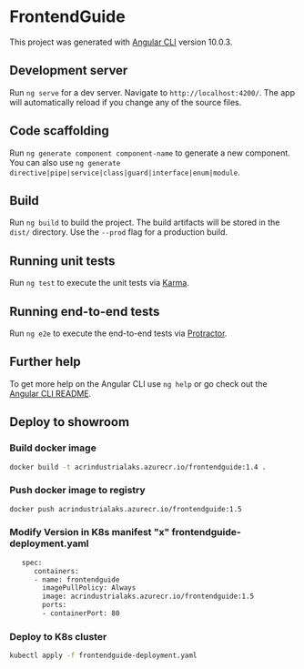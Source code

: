 # FrontendGuide

This project was generated with [Angular CLI](https://github.com/angular/angular-cli) version 10.0.3.

## Development server

Run `ng serve` for a dev server. Navigate to `http://localhost:4200/`. The app will automatically reload if you change any of the source files.

## Code scaffolding

Run `ng generate component component-name` to generate a new component. You can also use `ng generate directive|pipe|service|class|guard|interface|enum|module`.

## Build

Run `ng build` to build the project. The build artifacts will be stored in the `dist/` directory. Use the `--prod` flag for a production build.

## Running unit tests

Run `ng test` to execute the unit tests via [Karma](https://karma-runner.github.io).

## Running end-to-end tests

Run `ng e2e` to execute the end-to-end tests via [Protractor](http://www.protractortest.org/).

## Further help

To get more help on the Angular CLI use `ng help` or go check out the [Angular CLI README](https://github.com/angular/angular-cli/blob/master/README.md).

## Deploy to showroom

### Build docker image

```bash
docker build -t acrindustrialaks.azurecr.io/frontendguide:1.4 .
```

### Push docker image to registry
```bash
docker push acrindustrialaks.azurecr.io/frontendguide:1.5
```

### Modify Version in K8s manifest "x" frontendguide-deployment.yaml

```bash
   spec:
      containers:
      - name: frontendguide
        imagePullPolicy: Always
        image: acrindustrialaks.azurecr.io/frontendguide:1.5
        ports:
        - containerPort: 80
```


### Deploy to K8s cluster

```bash
kubectl apply -f frontendguide-deployment.yaml
```









